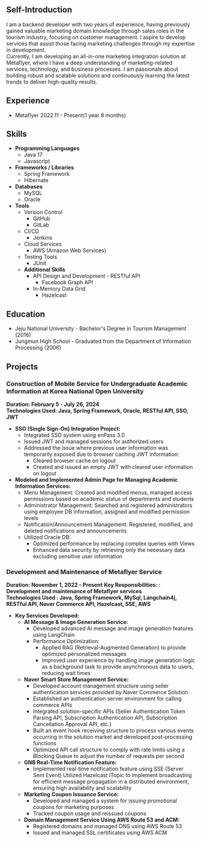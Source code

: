 ## Self-Introduction
I am a backend developer with two years of experience, having previously gained valuable marketing domain knowledge through sales roles in the tourism industry, focusing on customer management. I aspire to develop services that assist those facing marketing challenges through my expertise in development.   
Currently, I am developing an all-in-one marketing integration solution at Metaflyer, where I have a deep understanding of marketing-related services, technology, and business processes.
I am passionate about building robust and scalable solutions and continuously learning the latest trends to deliver high-quality results.

## Experience
- Metaflyer 2022.11 - Present(1 year 8 months)
## Skills
- **Programming Languages**
    - Java 17
    - Javascript
- **Frameworks / Libraries**
    - Spring Framework
    - Hibernate
- **Databases**
    - MySQL
    - Oracle
- **Tools**
    - Version Control
        - GitHub
        - GitLab
    - CI/CD
        - Jenkins
    - Cloud Services
        - AWS (Amazon Web Services)
    - Testing Tools
        - JUnit
    - **Additional Skills**
        - API Design and Development
              - RESTful API
            - Facebook Graph API
        - In-Memory Data Grid
            - Hazelcast

## Education
- Jeju National University - Bachelor's Degree in Tourism Management (2016)
- Jungmun High School - Graduated from the Department of Information Processing (2006)
## Projects
### Construction of Mobile Service for Undergraduate Academic Information at Korea National Open University
**Duration: February 5 - July 26, 2024**   
**Technologies Used: Java, Spring Framework, Oracle, RESTful API, SSO, JWT**
- **SSO (Single Sign-On) Integration Project:**
    - Integrated SSO system using enPass 3.0
    - Issued JWT and managed sessions for authorized users
    - Addressed the issue where previous user information was temporarily exposed due to browser caching JWT information:
        - Cleared browser cache on logout
        - Created and issued an empty JWT with cleared user information on logout
- **Modeled and Implemented Admin Page for Managing Academic Information Services:**
    - Menu Management: Created and modified menus, managed access permissions based on academic status of departments and students
    - Administrator Management: Searched and registered administrators using employee DB information, assigned and modified permission levels
    - Notification/Announcement Management: Registered, modified, and deleted notifications and announcements
    - Utilized Oracle DB:
        - Optimized performance by replacing complex queries with Views
        - Enhanced data security by retrieving only the necessary data excluding sensitive user information

### Development and Maintenance of Metaflyer Service
**Duration: November 1, 2022 - Present**
**Key Responsibilities: : Development and maintenance of Metaflyer services**   
**Technologies Used : Java, Spring Framework, MySql, Langchain4j, RESTful API, Naver Commerce API, Hazelcast, SSE, AWS**
- **Key Services Developed:**
    - **AI Message & Image Generation Service:**
        - Developed advanced AI message and image generation features using LangChain
        - Performance Optimization:
            - Applied RAG (Retrieval-Augmented Generation) to provide optimized personalized messages
            - Improved user experience by handling image generation logic as a background task to provide asynchronous data to users, reducing wait times
    - **Naver Smart Store Management Service:**
        - Developed account management structure using seller authentication services provided by Naver Commerce Solution
        - Established an authentication server environment for calling commerce APIs
        - Integrated solution-specific APIs (Seller Authentication Token Parsing API, Subscription Authentication API, Subscription Cancellation Approval API, etc.)
        - Built an event hook receiving structure to process various events occurring in the solution market and developed post-processing functions
        - Optimized API call structure to comply with rate limits using a Blocking Queue to adjust the number of requests per second
    - **GNB Real-Time Notification Feature:**
        - Implemented real-time notification feature using SSE (Server Sent Event)
          Utilized Hazelcast ITopic to implement broadcasting for efficient message propagation in a distributed environment, ensuring high availability and scalability
    - **Marketing Coupon Issuance Service:**
        - Developed and managed a system for issuing promotional coupons for marketing purposes
        - Tracked coupon usage and reissued coupons
    - **Domain Management Service Using AWS Route 53 and ACM:**
        - Registered domains and managed DNS using AWS Route 53
        - Issued and managed SSL certificates using AWS ACM
